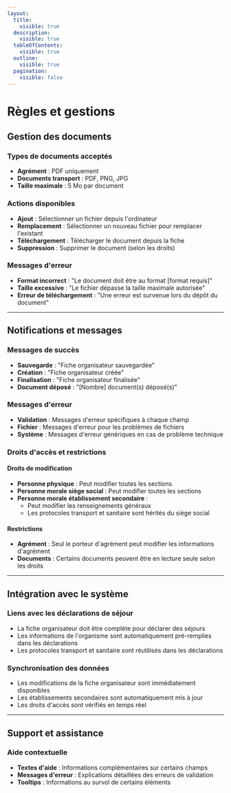 ```yaml
---
layout:
  title:
    visible: true
  description:
    visible: true
  tableOfContents:
    visible: true
  outline:
    visible: true
  pagination:
    visible: false
---
```


# Règles et gestions

## Gestion des documents

### Types de documents acceptés

* **Agrément** : PDF uniquement
* **Documents transport** : PDF, PNG, JPG
* **Taille maximale** : 5 Mo par document

### Actions disponibles

* **Ajout** : Sélectionner un fichier depuis l'ordinateur
* **Remplacement** : Sélectionner un nouveau fichier pour remplacer l'existant
* **Téléchargement** : Télécharger le document depuis la fiche
* **Suppression** : Supprimer le document (selon les droits)

### Messages d'erreur

* **Format incorrect** : "Le document doit être au format \[format requis]"
* **Taille excessive** : "Le fichier dépasse la taille maximale autorisée"
* **Erreur de téléchargement** : "Une erreur est survenue lors du dépôt du document"

***

## Notifications et messages

### Messages de succès

* **Sauvegarde** : "Fiche organisateur sauvegardée"
* **Création** : "Fiche organisateur créée"
* **Finalisation** : "Fiche organisateur finalisée"
* **Document déposé** : "\[Nombre] document(s) déposé(s)"

### Messages d'erreur

* **Validation** : Messages d'erreur spécifiques à chaque champ
* **Fichier** : Messages d'erreur pour les problèmes de fichiers
* **Système** : Messages d'erreur génériques en cas de problème technique

### Droits d'accès et restrictions

#### Droits de modification

* **Personne physique** : Peut modifier toutes les sections
* **Personne morale siège social** : Peut modifier toutes les sections
* **Personne morale établissement secondaire** :
  * Peut modifier les renseignements généraux
  * Les protocoles transport et sanitaire sont hérités du siège social

#### Restrictions

* **Agrément** : Seul le porteur d'agrément peut modifier les informations d'agrément
* **Documents** : Certains documents peuvent être en lecture seule selon les droits

***

## Intégration avec le système

### Liens avec les déclarations de séjour

* La fiche organisateur doit être complète pour déclarer des séjours
* Les informations de l'organisme sont automatiquement pré-remplies dans les déclarations
* Les protocoles transport et sanitaire sont réutilisés dans les déclarations

### Synchronisation des données

* Les modifications de la fiche organisateur sont immédiatement disponibles
* Les établissements secondaires sont automatiquement mis à jour
* Les droits d'accès sont vérifiés en temps réel

***

## Support et assistance

### Aide contextuelle

* **Textes d'aide** : Informations complémentaires sur certains champs
* **Messages d'erreur** : Explications détaillées des erreurs de validation
* **Tooltips** : Informations au survol de certains éléments
